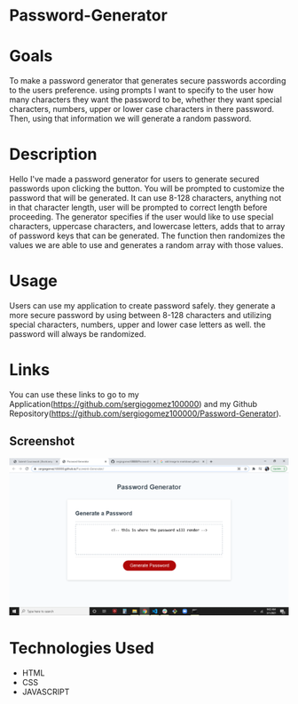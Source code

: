 # Password-Generator

# Goals
To make a password generator that generates secure passwords according to the users preference. using prompts I want to specify to the user how many characters they want the password to be, whether they want special characters, numbers, upper or lower case characters in there password. Then, using that information we will generate a random password.

# Description
Hello I've made a password generator for users to generate secured passwords upon clicking the button. You will be prompted to customize the password that will be generated. It can use 8-128 characters, anything not in that character length, user will be prompted to correct length before proceeding. The generator specifies if the user would like to use special characters, uppercase characters, and lowercase letters, adds that to array of password keys that can be generated. The function then randomizes the values we are able to use and generates a random array with those values. 

# Usage
Users can use my application to create password safely. they generate a more secure password by using between 8-128 characters and utilizing special characters, numbers, upper and lower case letters as well. the password will always be randomized.

# Links
You can use these links to go to my Application(https://github.com/sergiogomez100000) and my Github Repository(https://github.com/sergiogomez100000/Password-Generator).

## Screenshot
<img src="assets\images\Screenshot (10).png">

# Technologies Used
- HTML
- CSS
- JAVASCRIPT